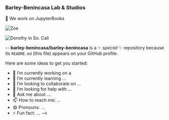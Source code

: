 
### Barley-Benincasa Lab & Studios


🔭  We work on JupyterBooks


![Zoe](https://user-images.githubusercontent.com/24324773/167266217-bbd8c0b4-b774-4546-8caa-dc91f35f0e6b.png)

![Dorothy in So. Cali](https://user-images.githubusercontent.com/24324773/167266265-6d53d0c2-845c-4f8c-8a95-a40696d6ad7c.jpg)

--
**barley-benincasa/barley-benincasa** is a ✨ _special_ ✨ repository because its `README.md` (this file) appears on your GitHub profile.

Here are some ideas to get you started:

- 🔭 I’m currently working on a 
- 🌱 I’m currently learning ...
- 👯 I’m looking to collaborate on ...
- 🤔 I’m looking for help with ...
- 💬 Ask me about ...
- 📫 How to reach me: ...
- 😄 Pronouns: ...
- ⚡ Fun fact: ...
-->
